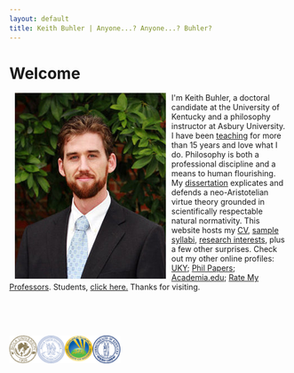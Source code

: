 ```yaml
---
layout: default
title: Keith Buhler | Anyone...? Anyone...? Buhler? 
--- 
```


# Welcome

<img src="/img/keithbuhler-golden.png" alt="Keith Buhler" hspace="10px" align="left">  


I'm Keith Buhler, a doctoral candidate at the University of Kentucky and a philosophy instructor at Asbury University. I have been [teaching](/teaching) for more than 15 years and love what I do. Philosophy is both a professional discipline and a means to human flourishing. My [dissertation](/research) explicates and defends a neo-Aristotelian virtue theory grounded in scientifically respectable natural normativity. This website hosts my [CV](/Buhler-CV), [sample syllabi](/teaching), [research interests](/research), plus a few other surprises. Check out my other online profiles: [UKY](https://philosophy.as.uky.edu/users/kebu226);  [Phil Papers](http://philpapers.org/profile/47267); [Academia.edu](https://uky.academia.edu/KeithBuhler); [Rate My Professors](http://www.ratemyprofessors.com/ShowRatings.jsp?tid=1822771). Students, [click here.](/philosophy) Thanks for visiting.


<br>
<br>
<br>

<img src="/img/seal-biola.png" alt="Biola" height="50" align="left" width="50"> &nbsp;&nbsp; <img src="/img/seal-thi.png" alt="Torrey Honors" height="50" width="50" align="left"> &nbsp;&nbsp; <img src="/img/seal-balamand.png" alt="Balamand" height="50" width="50" align="left">  &nbsp;&nbsp; <img src="/img/seal-uk.png" alt="Kentucky" height="50" width="50" align="left">  

<br>
<br>
<br>